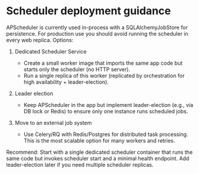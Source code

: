 # Scheduler deployment guidance

APScheduler is currently used in-process with a SQLAlchemyJobStore for persistence. For production use you should avoid running the scheduler in every web replica. Options:

1. Dedicated Scheduler Service
   - Create a small worker image that imports the same app code but starts only the scheduler (no HTTP server).
   - Run a single replica of this worker (replicated by orchestration for high availability + leader-election).

2. Leader election
   - Keep APScheduler in the app but implement leader-election (e.g., via DB lock or Redis) to ensure only one instance runs scheduled jobs.

3. Move to an external job system
   - Use Celery/RQ with Redis/Postgres for distributed task processing. This is the most scalable option for many workers and retries.

Recommend: Start with a single dedicated scheduler container that runs the same code but invokes scheduler start and a minimal health endpoint. Add leader-election later if you need multiple scheduler replicas.
